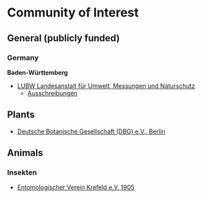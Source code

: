 <!-- TITLE: Community Of Interest -->
<!-- SUBTITLE: A quick summary of Community Of Interest -->
# Community of Interest
## General (publicly funded)
### Germany
**Baden-Württemberg**
* [LUBW Landesanstalt für Umwelt, Messungen und Naturschutz](https://www.lubw.baden-wuerttemberg.de)
  * [Ausschreibungen](http://www4.lubw.baden-wuerttemberg.de/servlet/is/32468/)
## Plants
* [Deutsche Botanische Gesellschaft (DBG) e.V., Berlin](https://www.deutsche-botanische-gesellschaft.de)
## Animals
### Insekten
* [Entomologischer Verein Krefeld e.V. 1905](http://www.entomologica.org/)